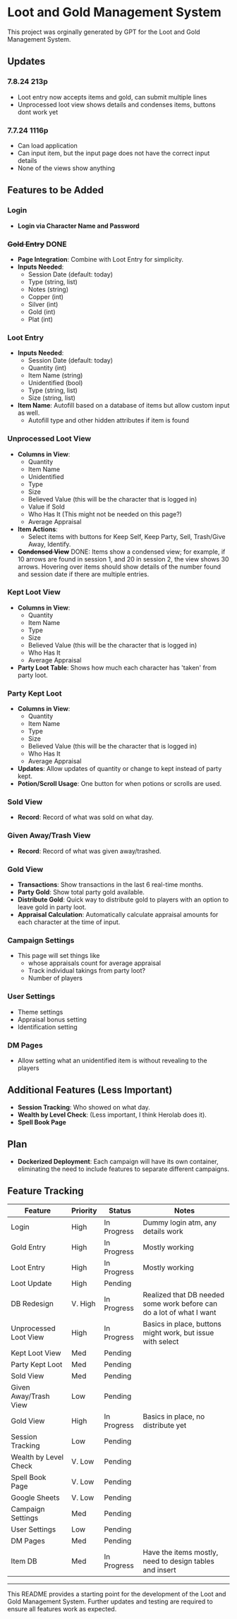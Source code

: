 # Loot and Gold Management System

This project was orginally generated by GPT for the Loot and Gold Management System. 

## Updates

### 7.8.24 213p 
- Loot entry now accepts items and gold, can submit multiple lines
- Unprocessed loot view shows details and condenses items, buttons dont work yet

### 7.7.24 1116p 
- Can load application
- Can input item, but the input page does not have the correct input details
- None of the views show anything



## Features to be Added

### Login
- **Login via Character Name and Password**

### ~~Gold Entry~~ DONE
- **Page Integration**: Combine with Loot Entry for simplicity.
- **Inputs Needed**:
  - Session Date (default: today)
  - Type (string, list)
  - Notes (string)
  - Copper (int)
  - Silver (int)
  - Gold (int)
  - Plat (int)

### Loot Entry
- **Inputs Needed**:
  - Session Date (default: today)
  - Quantity (int)
  - Item Name (string)
  - Unidentified (bool)
  - Type (string, list)
  - Size (string, list)
- **Item Name**: Autofill based on a database of items but allow custom input as well.
  - Autofill type and other hidden attributes if item is found 

### Unprocessed Loot View
- **Columns in View**:
  - Quantity
  - Item Name
  - Unidentified
  - Type
  - Size
  - Believed Value (this will be the character that is logged in)
  - Value if Sold
  - Who Has It (This might not be needed on this page?)
  - Average Appraisal
- **Item Actions**:
  - Select items with buttons for Keep Self, Keep Party, Sell, Trash/Give Away, Identify.
- **~~Condensed View~~** DONE: Items show a condensed view; for example, if 10 arrows are found in session 1, and 20 in session 2, the view shows 30 arrows. Hovering over items should show details of the number found and session date if there are multiple entries.

### Kept Loot View
- **Columns in View**:
  - Quantity
  - Item Name
  - Type
  - Size
  - Believed Value (this will be the character that is logged in)
  - Who Has It
  - Average Appraisal
- **Party Loot Table**: Shows how much each character has 'taken' from party loot.

### Party Kept Loot
- **Columns in View**:
  - Quantity
  - Item Name
  - Type
  - Size
  - Believed Value (this will be the character that is logged in)
  - Who Has It
  - Average Appraisal
- **Updates**: Allow updates of quantity or change to kept instead of party kept.
- **Potion/Scroll Usage**: One button for when potions or scrolls are used.

### Sold View
- **Record**: Record of what was sold on what day.

### Given Away/Trash View
- **Record**: Record of what was given away/trashed.

### Gold View
- **Transactions**: Show transactions in the last 6 real-time months.
- **Party Gold**: Show total party gold available.
- **Distribute Gold**: Quick way to distribute gold to players with an option to leave gold in party loot.
- **Appraisal Calculation**: Automatically calculate appraisal amounts for each character at the time of input.

### Campaign Settings
- This page will set things like 
  - whose appraisals count for average appraisal
  - Track individual takings from party loot?
  - Number of players

### User Settings
- Theme settings
- Appraisal bonus setting
- Identification setting 

### DM Pages
- Allow setting what an unidentified item is without revealing to the players 

## Additional Features (Less Important)
- **Session Tracking**: Who showed on what day.
- **Wealth by Level Check**: (Less important, I think Herolab does it).
- **Spell Book Page**

## Plan
- **Dockerized Deployment**: Each campaign will have its own container, eliminating the need to include features to separate different campaigns.

## Feature Tracking
| Feature               | Priority | Status      | Notes                                                                | 
|-----------------------|----------|-------------|----------------------------------------------------------------------|
| Login                 | High     | In Progress | Dummy login atm, any details work                                    |
| Gold Entry            | High     | In Progress | Mostly working                                                       |
| Loot Entry            | High     | In Progress | Mostly working                                                       |
| Loot Update           | High     | Pending     |                                                                      |
| DB Redesign           | V. High  | In Progress | Realized that DB needed some work before can do a lot of what I want |
| Unprocessed Loot View | High     | In Progress | Basics in place, buttons might work, but issue with select           |
| Kept Loot View        | Med      | Pending     |                                                                      |
| Party Kept Loot       | Med      | Pending     |                                                                      |
| Sold View             | Med      | Pending     |                                                                      |
| Given Away/Trash View | Low      | Pending     |                                                                      |
| Gold View             | High     | In Progress | Basics in place, no distribute yet                                   |
| Session Tracking      | Low      | Pending     |                                                                      |
| Wealth by Level Check | V. Low   | Pending     |                                                                      |
| Spell Book Page       | V. Low   | Pending     |                                                                      |
| Google Sheets         | V. Low   | Pending     |                                                                      |
| Campaign Settings     | Med      | Pending     |                                                                      |
| User Settings         | Low      | Pending     |                                                                      |
| DM Pages              | Med      | Pending     |                                                                      |
| Item DB               | Med      | In Progress | Have the items mostly, need to design tables and insert              |

---

This README provides a starting point for the development of the Loot and Gold Management System. Further updates and testing are required to ensure all features work as expected.
